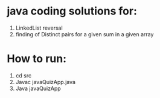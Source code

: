 # java coding solutions for:
1. LinkedList reversal
2. finding of Distinct pairs for a given sum in a given array

# How to run:
1. cd src
2. Javac javaQuizApp.java
3. Java javaQuizApp
